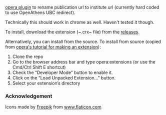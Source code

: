 [opera plugin](https://dev.opera.com/extensions/basics/) to rename publication url to institute url (currently hard coded to use OpenAthens UBC redirect).

Technically this should work in chrome as well. Haven't tested it though. 

To install, download the extension (~.crx~ file) from the [releases](https://github.com/ahmed-shariff/opera-plugins-institute-link/releases). 

Alternatively, you can install from the source. To install from source (copied from [opera's tutorial for making an extension](https://dev.opera.com/extensions/basics/#step-4-testing-your-extension)):

1. Clone the repo
2. Go to the browser address bar and type opera:extensions (or use the Cmd/Ctrl Shift E shortcut)
2. Check the “Developer Mode” button to enable it.
3. Click on the “Load Unpacked Extension…” button.
4. Select your extension’s directory

### Acknowledgement
<div>Icons made by <a href="https://www.freepik.com" title="Freepik">Freepik</a> from <a href="https://www.flaticon.com/" title="Flaticon">www.flaticon.com</a></div>
